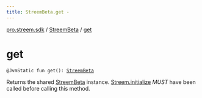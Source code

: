 ```yaml
---
title: StreemBeta.get - 
---
```


[pro.streem.sdk](../index.html) / [StreemBeta](index.html) / [get](./get.html)

# get

`@JvmStatic fun get(): `[`StreemBeta`](index.html)

Returns the shared [StreemBeta](index.html) instance. [Streem.initialize](../-streem/initialize.html) *MUST* have been called
before calling this method.

